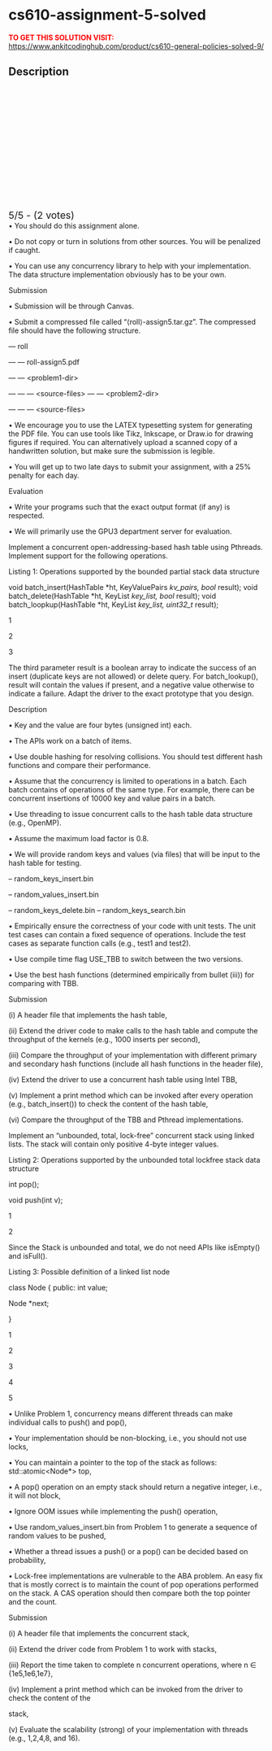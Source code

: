 # cs610-assignment-5-solved



**<span style='color:red'>TO GET THIS SOLUTION VISIT:</span>** https://www.ankitcodinghub.com/product/cs610-general-policies-solved-9/

<h2>Description</h2>



<div class="kk-star-ratings kksr-auto kksr-align-center kksr-valign-top" data-payload="{&quot;align&quot;:&quot;center&quot;,&quot;id&quot;:&quot;128537&quot;,&quot;slug&quot;:&quot;default&quot;,&quot;valign&quot;:&quot;top&quot;,&quot;ignore&quot;:&quot;&quot;,&quot;reference&quot;:&quot;auto&quot;,&quot;class&quot;:&quot;&quot;,&quot;count&quot;:&quot;2&quot;,&quot;legendonly&quot;:&quot;&quot;,&quot;readonly&quot;:&quot;&quot;,&quot;score&quot;:&quot;5&quot;,&quot;starsonly&quot;:&quot;&quot;,&quot;best&quot;:&quot;5&quot;,&quot;gap&quot;:&quot;4&quot;,&quot;greet&quot;:&quot;Rate this product&quot;,&quot;legend&quot;:&quot;5\/5 - (2 votes)&quot;,&quot;size&quot;:&quot;24&quot;,&quot;title&quot;:&quot;CS610 Assignment 5 Solved&quot;,&quot;width&quot;:&quot;138&quot;,&quot;_legend&quot;:&quot;{score}\/{best} - ({count} {votes})&quot;,&quot;font_factor&quot;:&quot;1.25&quot;}">
            
<div class="kksr-stars">
    
<div class="kksr-stars-inactive">
            <div class="kksr-star" data-star="1" style="padding-right: 4px">
            

<div class="kksr-icon" style="width: 24px; height: 24px;"></div>
        </div>
            <div class="kksr-star" data-star="2" style="padding-right: 4px">
            

<div class="kksr-icon" style="width: 24px; height: 24px;"></div>
        </div>
            <div class="kksr-star" data-star="3" style="padding-right: 4px">
            

<div class="kksr-icon" style="width: 24px; height: 24px;"></div>
        </div>
            <div class="kksr-star" data-star="4" style="padding-right: 4px">
            

<div class="kksr-icon" style="width: 24px; height: 24px;"></div>
        </div>
            <div class="kksr-star" data-star="5" style="padding-right: 4px">
            

<div class="kksr-icon" style="width: 24px; height: 24px;"></div>
        </div>
    </div>
    
<div class="kksr-stars-active" style="width: 138px;">
            <div class="kksr-star" style="padding-right: 4px">
            

<div class="kksr-icon" style="width: 24px; height: 24px;"></div>
        </div>
            <div class="kksr-star" style="padding-right: 4px">
            

<div class="kksr-icon" style="width: 24px; height: 24px;"></div>
        </div>
            <div class="kksr-star" style="padding-right: 4px">
            

<div class="kksr-icon" style="width: 24px; height: 24px;"></div>
        </div>
            <div class="kksr-star" style="padding-right: 4px">
            

<div class="kksr-icon" style="width: 24px; height: 24px;"></div>
        </div>
            <div class="kksr-star" style="padding-right: 4px">
            

<div class="kksr-icon" style="width: 24px; height: 24px;"></div>
        </div>
    </div>
</div>
                

<div class="kksr-legend" style="font-size: 19.2px;">
            5/5 - (2 votes)    </div>
    </div>
• You should do this assignment alone.

• Do not copy or turn in solutions from other sources. You will be penalized if caught.

• You can use any concurrency library to help with your implementation. The data structure implementation obviously has to be your own.

Submission

• Submission will be through Canvas.

• Submit a compressed file called “⟨roll⟩-assign5.tar.gz”. The compressed file should have the following structure.

— roll

— — roll-assign5.pdf

— — &lt;problem1-dir&gt;

— — — &lt;source-files&gt; — — &lt;problem2-dir&gt;

— — — &lt;source-files&gt;

• We encourage you to use the LATEX typesetting system for generating the PDF file. You can use tools like Tikz, Inkscape, or Draw.io for drawing figures if required. You can alternatively upload a scanned copy of a handwritten solution, but make sure the submission is legible.

• You will get up to two late days to submit your assignment, with a 25% penalty for each day.

Evaluation

• Write your programs such that the exact output format (if any) is respected.

• We will primarily use the GPU3 department server for evaluation.

Implement a concurrent open-addressing-based hash table using Pthreads. Implement support for the following operations.

Listing 1: Operations supported by the bounded partial stack data structure

void batch_insert(HashTable *ht, KeyValuePairs *kv_pairs, bool* result); void batch_delete(HashTable *ht, KeyList *key_list, bool* result); void batch_loopkup(HashTable *ht, KeyList *key_list, uint32_t* result);

1

2

3

The third parameter result is a boolean array to indicate the success of an insert (duplicate keys are not allowed) or delete query. For batch_lookup(), result will contain the values if present, and a negative value otherwise to indicate a failure. Adapt the driver to the exact prototype that you design.

Description

• Key and the value are four bytes (unsigned int) each.

• The APIs work on a batch of items.

• Use double hashing for resolving collisions. You should test different hash functions and compare their performance.

• Assume that the concurrency is limited to operations in a batch. Each batch contains of operations of the same type. For example, there can be concurrent insertions of 10000 key and value pairs in a batch.

• Use threading to issue concurrent calls to the hash table data structure (e.g., OpenMP).

• Assume the maximum load factor is 0.8.

• We will provide random keys and values (via files) that will be input to the hash table for testing.

– random_keys_insert.bin

– random_values_insert.bin

– random_keys_delete.bin – random_keys_search.bin

• Empirically ensure the correctness of your code with unit tests. The unit test cases can contain a fixed sequence of operations. Include the test cases as separate function calls (e.g., test1 and test2).

• Use compile time flag USE_TBB to switch between the two versions.

• Use the best hash functions (determined empirically from bullet (iii)) for comparing with TBB.

Submission

(i) A header file that implements the hash table,

(ii) Extend the driver code to make calls to the hash table and compute the throughput of the kernels (e.g., 1000 inserts per second),

(iii) Compare the throughput of your implementation with different primary and secondary hash functions (include all hash functions in the header file),

(iv) Extend the driver to use a concurrent hash table using Intel TBB,

(v) Implement a print method which can be invoked after every operation (e.g., batch_insert()) to check the content of the hash table,

(vi) Compare the throughput of the TBB and Pthread implementations.

Implement an “unbounded, total, lock-free” concurrent stack using linked lists. The stack will contain only positive 4-byte integer values.

Listing 2: Operations supported by the unbounded total lockfree stack data structure

int pop();

void push(int v);

1

2

Since the Stack is unbounded and total, we do not need APIs like isEmpty() and isFull().

Listing 3: Possible definition of a linked list node

class Node { public: int value;

Node *next;

}

1

2

3

4

5

• Unlike Problem 1, concurrency means different threads can make individual calls to push() and pop(),

• Your implementation should be non-blocking, i.e., you should not use locks,

• You can maintain a pointer to the top of the stack as follows: std::atomic&lt;Node*&gt; top,

• A pop() operation on an empty stack should return a negative integer, i.e., it will not block,

• Ignore OOM issues while implementing the push() operation,

• Use random_values_insert.bin from Problem 1 to generate a sequence of random values to be pushed,

• Whether a thread issues a push() or a pop() can be decided based on probability,

• Lock-free implementations are vulnerable to the ABA problem. An easy fix that is mostly correct is to maintain the count of pop operations performed on the stack. A CAS operation should then compare both the top pointer and the count.

Submission

(i) A header file that implements the concurrent stack,

(ii) Extend the driver code from Problem 1 to work with stacks,

(iii) Report the time taken to complete n concurrent operations, where n ∈ {1e5,1e6,1e7},

(iv) Implement a print method which can be invoked from the driver to check the content of the

stack,

(v) Evaluate the scalability (strong) of your implementation with threads (e.g., 1,2,4,8, and 16).
